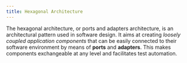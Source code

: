 ```yaml
---
title: Hexagonal Architecture
---
```


The hexagonal architecture, or ports and adapters architecture, is an architectural pattern used in software design.
It aims at creating _loosely coupled application components_ that can be easily connected to their software
environment by means of **ports** and **adapters**.
This makes components exchangeable at any level and facilitates test automation.
